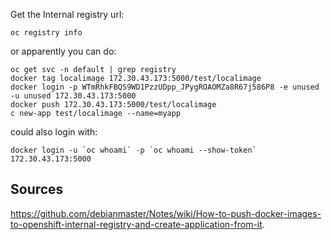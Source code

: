Get the Internal registry url:

    oc registry info

or apparently you can do:

    oc get svc -n default | grep registry
    docker tag localimage 172.30.43.173:5000/test/localimage
    docker login -p WTmRhkFBQS9WD1PzzUDpp_JPygROAOMZa8R67j586P8 -e unused -u unused 172.30.43.173:5000
    docker push 172.30.43.173:5000/test/localimage
    c new-app test/localimage --name=myapp

could also login with:

    docker login -u `oc whoami` -p `oc whoami --show-token` 172.30.43.173:5000

## Sources

https://github.com/debianmaster/Notes/wiki/How-to-push-docker-images-to-openshift-internal-registry-and-create-application-from-it.